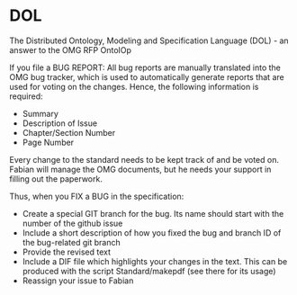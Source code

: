 DOL
===

The Distributed Ontology, Modeling and Specification Language (DOL) - an answer to the OMG RFP OntoIOp


If you file a BUG REPORT: All bug reports are manually translated into the OMG bug tracker, which is used to automatically generate reports that are used for voting on the changes. Hence, the following information is required: 
- Summary
- Description of Issue
- Chapter/Section Number
- Page Number 

Every change to the standard needs to be kept track of and be voted on. Fabian will manage the OMG documents, but he needs your support in filling out the paperwork. 

Thus, when you FIX a BUG in the specification: 
- Create a special GIT branch for the bug. Its name should start with the number of the github issue
- Include a short description of how you fixed the bug and branch ID of the bug-related git branch
- Provide the revised text 
- Include a DIF file which highlights your changes in the text. This can be produced with the script Standard/makepdf (see there for its usage)
- Reassign your issue to Fabian 
